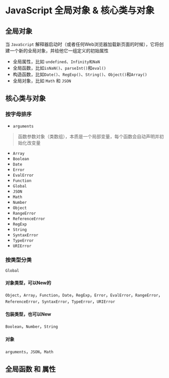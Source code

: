 # JavaScript 全局对象 & 核心类与对象



## 全局对象

当 `JavaScript` 解释器启动时（或者任何Web浏览器加载新页面的时候），它将创建一个新的全局对象，并给他它一组定义的初始属性

- 全局属性，比如 `undefined`、`Infinity和NaN`
- 全局函数，比如`isNaN()`、`parseInt()`和`eval()`
- 构造函数，比如`Date()`、`RegExp()`、`String()`、`Object()`和`Array()`
- 全局对象，比如 `Math` 和 `JSON`


## 核心类与对象


### 按字母排序

- `arguments`
> 函数参数对象（类数组），本质是一个局部变量，每个函数会自动声明并初始化改变量

- `Array`
- `Boolean`
- `Date`
- `Error`
- `EvalError`
- `Function`
- `Global`
- `JSON`
- `Math`
- `Number`
- `Object`
- `RangeError`
- `ReferenceError`
- `RegExp`
- `String`
- `SyntaxError`
- `TypeError`
- `URIError`

### 按类型分类

`Global`

#### 对象类型，可以New的
`Object`，`Array`，`Function`，`Date`，`RegExp`，`Error`，`EvalError`，`RangeError`，`ReferenceError`，`SyntaxError`，`TypeError`，`URIError`

#### 包装类型，也可以New
`Boolean`，`Number`，`String`

#### 对象
`arguments`，`JSON`，`Math`

## 全局函数 和 属性
